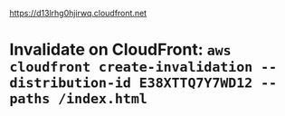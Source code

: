 

https://d13lrhg0hjirwq.cloudfront.net

# Invalidate on CloudFront: `aws cloudfront create-invalidation --distribution-id E38XTTQ7Y7WD12 --paths /index.html`